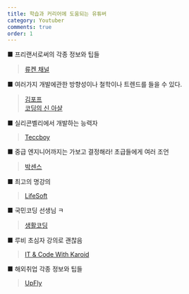 ```yaml
---
title: 학습과 커리어에 도움되는 유튜버
category: Youtuber
comments: true
order: 1
---
```



■ 프리랜서로써의 각종 정보와 팁들  
>[류켄 채널](https://www.youtube.com/channel/UCp60qNFmqRy7Q5ymP20dsGw)  

■ 여러가지 개발에관한 방향성이나 철학이나 트렌드를 들을 수 있다.  
>[김포프](https://www.youtube.com/channel/UC63J0Q5huHSlbNT3KxvAaHQ)  
>[코딩의 신 아샬](https://www.youtube.com/channel/UCLLncfeIYljE0o_yUw7MkcA)

■ 실리콘벨리에서 개발하는 능력자  
>[Teccboy](https://www.youtube.com/channel/UC0uDM1xZMNBAoW2xnzhAQ7g)    

■ 중급 엔지니어까지는 가보고 결정해라! 초급들에게 여러 조언  
>[박센스](https://www.youtube.com/channel/UCi18b8sq1x1SrokadMkT_EQ)    

■ 최고의 명강의  
>[LifeSoft](https://www.youtube.com/channel/UCqRTjWqD-ZWHj0ZoPSKVWBw)  

■ 국민코딩 선생님 ㅋ  
>[생활코딩](https://www.youtube.com/user/egoing2)  

■ 루비 초심자 강의로 괜찮음  
>[IT & Code With Karoid](https://www.youtube.com/user/shj5508)  

■ 해외취업 각종 정보와 팁들  
>[UpFly](https://www.youtube.com/channel/UC8LgT33TipqZrCNT4FRQwdQ)  

